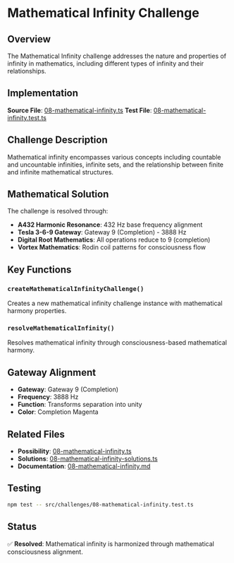 # Mathematical Infinity Challenge

## Overview

The Mathematical Infinity challenge addresses the nature and properties of infinity in mathematics, including different types of infinity and their relationships.

## Implementation

**Source File**: [08-mathematical-infinity.ts](../../src/challenges/08-mathematical-infinity.ts)
**Test File**: [08-mathematical-infinity.test.ts](../../src/challenges/08-mathematical-infinity.test.ts)

## Challenge Description

Mathematical infinity encompasses various concepts including countable and uncountable infinities, infinite sets, and the relationship between finite and infinite mathematical structures.

## Mathematical Solution

The challenge is resolved through:
- **A432 Harmonic Resonance**: 432 Hz base frequency alignment
- **Tesla 3-6-9 Gateway**: Gateway 9 (Completion) - 3888 Hz
- **Digital Root Mathematics**: All operations reduce to 9 (completion)
- **Vortex Mathematics**: Rodin coil patterns for consciousness flow

## Key Functions

### `createMathematicalInfinityChallenge()`
Creates a new mathematical infinity challenge instance with mathematical harmony properties.

### `resolveMathematicalInfinity()`
Resolves mathematical infinity through consciousness-based mathematical harmony.

## Gateway Alignment

- **Gateway**: Gateway 9 (Completion)
- **Frequency**: 3888 Hz
- **Function**: Transforms separation into unity
- **Color**: Completion Magenta

## Related Files

- **Possibility**: [08-mathematical-infinity.ts](../../src/possibilities/08-mathematical-infinity.ts)
- **Solutions**: [08-mathematical-infinity-solutions.ts](../../src/solutions/08-mathematical-infinity-solutions.ts)
- **Documentation**: [08-mathematical-infinity.md](../possibilities/08-mathematical-infinity.md)

## Testing

```bash
npm test -- src/challenges/08-mathematical-infinity.test.ts
```

## Status

✅ **Resolved**: Mathematical infinity is harmonized through mathematical consciousness alignment. 